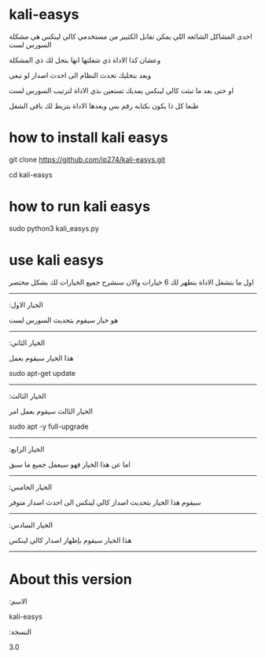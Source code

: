 # kali-easys

احدى المشاكل الشائعه اللي يمكن تقابل الكثيير من مستخدمي كالي لينكس هي مشكلة السورس لست

وعشان كذا الاداة ذي شغلتها انها بتحل لك ذي المشكلة

وبعد بتخليك تحدث النظام الى احدث اصدار لو تبغى

او حتى بعد ما تبثت كالي لينكس يمديك تستعين بذي الاداة لترتيب السورس لست

طبعا كل ذا يكون بكتابه رقم بس
وبعدها الاداة بتزبط لك باقي الشغل

# how to install kali easys

git clone https://github.com/ip274/kali-easys.git

cd kali-easys 


# how to run kali easys

sudo python3 kali_easys.py

# use kali easys
اول ما بتشغل الاداة بتظهر لك 6 خيارات والان سنشرح جميع الخيارات لك بشكل مختصر

-----
:الخيار الاول

هو خيار سيقوم بتحديث السورس لست

-----
:الخيار الثاني

هذا الخيار سيقوم بعمل 

sudo apt-get update

-----
:الخيار الثالث

الخيار الثالث سيقوم بعمل امر

sudo apt -y full-upgrade

-----
:الخيار الرابع

اما عن هذا الخيار فهو سيعمل جميع ما سبق

-----
:الخيار الخامس

سيقوم هذا الخيار بتحديث اصدار كالي لينكس الى احدث اصدار متوفر

-----
:الخيار السادس

هذا الخيار سيقوم بإظهار اصدار كالي لينكس

-----


# About this version
:الاسم

kali-easys

:النسخة

3.0
